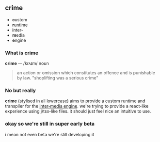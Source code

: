 ## crime

- **c**ustom
- **r**untime
- **i**nter-
- **m**edia
- **e**ngine

### What is crime

**crime** -- /krʌɪm/
noun

> an action or omission which constitutes an offence and is punishable by law.
> "shoplifting was a serious crime"

### No but really

**crime** (stylised in all lowercase) aims to provide a custom runtime and transpiler for the [inter-media engine](#ime.md). we're trying to provide a react-like experience using j/tsx-like files. it should just feel nice an intuitive to use.

### okay so we're still in super early beta

i mean not even beta we're still developing it
